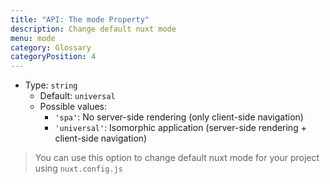 ```yaml
---
title: "API: The mode Property"
description: Change default nuxt mode
menu: mode
category: Glossary
categoryPosition: 4
---
```


- Type: `string`
  - Default: `universal`
  - Possible values:
    - `'spa'`: No server-side rendering (only client-side navigation)
    - `'universal'`: Isomorphic application (server-side rendering + client-side navigation)

> You can use this option to change default nuxt mode for your project using `nuxt.config.js`
